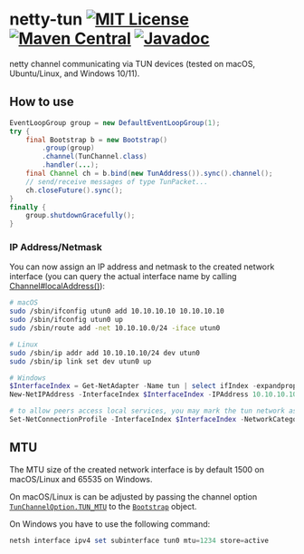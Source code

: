 # netty-tun [![MIT License](https://img.shields.io/badge/license-MIT-blue)](https://opensource.org/licenses/MIT) [![Maven Central](https://img.shields.io/maven-central/v/org.drasyl/netty-tun.svg)](https://mvnrepository.com/artifact/org.drasyl/netty-tun) [![Javadoc](https://javadoc.io/badge2/org.drasyl/netty-tun/javadoc.svg)](https://www.javadoc.io/doc/org.drasyl/netty-tun)

netty channel communicating via TUN devices (tested on macOS, Ubuntu/Linux, and Windows 10/11).

## How to use

```java
EventLoopGroup group = new DefaultEventLoopGroup(1);
try {
    final Bootstrap b = new Bootstrap()
        .group(group)
        .channel(TunChannel.class)
        .handler(...);
    final Channel ch = b.bind(new TunAddress()).sync().channel();
    // send/receive messages of type TunPacket...
    ch.closeFuture().sync();
}
finally {
    group.shutdownGracefully();
}
```

### IP Address/Netmask

You can now assign an IP address and netmask to the created network interface (you can query the
actual interface name by
calling [Channel#localAddress()](https://netty.io/4.1/api/io/netty/channel/Channel.html#localAddress--)):

```bash
# macOS
sudo /sbin/ifconfig utun0 add 10.10.10.10 10.10.10.10
sudo /sbin/ifconfig utun0 up
sudo /sbin/route add -net 10.10.10.0/24 -iface utun0

# Linux
sudo /sbin/ip addr add 10.10.10.10/24 dev utun0
sudo /sbin/ip link set dev utun0 up
```

```powershell
# Windows
$InterfaceIndex = Get-NetAdapter -Name tun | select ifIndex -expandproperty ifIndex
New-NetIPAddress -InterfaceIndex $InterfaceIndex -IPAddress 10.10.10.10 -PrefixLength 24

# to allow peers access local services, you may mark the tun network as "private"
Set-NetConnectionProfile -InterfaceIndex $InterfaceIndex -NetworkCategory "Private"
```

## MTU

The MTU size of the created network interface is by default 1500 on macOS/Linux and 65535 on Windows.

On macOS/Linux is can be adjusted by passing the channel option [`TunChannelOption.TUN_MTU`](https://github.com/drasyl-overlay/netty-tun/blob/master/src/main/java/org/drasyl/channel/tun/TunChannelOption.java) to the [`Bootstrap`](https://netty.io/4.1/api/io/netty/bootstrap/Bootstrap.html) object.

On Windows you have to use the following command:
```powershell
netsh interface ipv4 set subinterface tun0 mtu=1234 store=active
```
